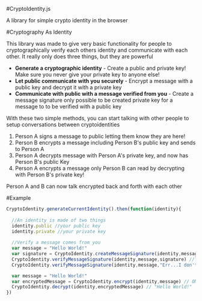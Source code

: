 #CryptoIdentity.js

A library for simple crypto identity in the browser

#Cryptography As Identity

This library was made to give very basic functionality for people to cryptographically verify each others identity and communicate with each other. It really only does three things, but they are powerful

* **Generate a cryptographic identity** - Create a public and private key! Make sure you never give your private key to anyone else!
* **Let public communicate with you securely** - Encrypt a message with a public key and decrypt it with a private key
* **Communicate with public with a message verified from you** - Create a message signature only possible to be created private key for a message to to be verified with a public key

With these two simple methods, you can start talking with other people to setup conversations between cryptoidentities

1. Person A signs a message to public letting them know they are here!
2. Person B encrypts a message including Person B's public key and sends to Person A
3. Person A decrypts message with Person A's private key, and now has Person B's public Key
4. Person A encrypts a message only Person B can read by decrypting with Person B's private key!

Person A and B can now talk encrypted back and forth with each other

#Example

```javascript
CryptoIdentity.generateCurrentIdentity().then(function(identity){
  
  //An identity is made of two things
  identity.public //your public key
  identity.private //your private key
  
  //Verify a message comes from you
  var message = "Hello World!"
  var signature = CryptoIdentity.createMessageSignature(identity,message)
  CryptoIdentity.verifyMessageSignature(identity,message,signature) //True!
  CryptoIdentity.verifyMessageSignature(identity,message,"Err...I don't have the signature") //False!

  var message = "Hello World!"
  var encryptedMessage = CryptoIdentity.encrypt(identity,message) // OMG SECRET!
  CryptoIdentity.decrypt(identity,encryptedMessage) // "Hello World!"
})
```

